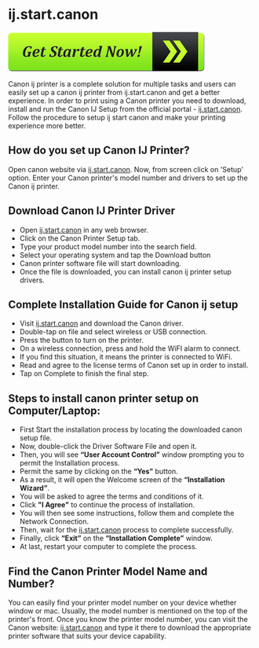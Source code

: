 # ij.start.canon

[![ij.startcanon](get-started-now-button.png)](https://can.printredir.com)

Canon ij printer is a complete solution for multiple tasks and users can easily set up a canon ij printer from ij.start.canon and get a better experience. In order to print using a Canon printer you need to download, install and run the Canon IJ Setup from the official portal - [ij.start.canon](https://startcan.github.io/). Follow the procedure to setup ij start canon and make your printing experience more better.

## How do you set up Canon IJ Printer?

Open canon website via [ij.start.canon](https://startcan.github.io/). Now, from screen click on 'Setup' option. Enter your Canon printer's model number and drivers to set up the Canon ij printer.


## Download Canon IJ Printer Driver

* Open [ij.start.canon](https://startcan.github.io/) in any web browser.
* Click on the Canon Printer Setup tab.
* Type your product model number into the search field.
* Select your operating system and tap the Download button
* Canon printer software file will start downloading.
* Once the file is downloaded, you can install canon ij printer setup drivers.

## Complete Installation Guide for Canon ij setup

* Visit [ij.start.canon](https://startcan.github.io/) and download the Canon driver.
* Double-tap on file and select wireless or USB connection.
* Press the button to turn on the printer.
* On a wireless connection, press and hold the WiFI alarm to connect.
* If you find this situation, it means the printer is connected to WiFi. 
* Read and agree to the license terms of Canon set up in order to install.
* Tap on Complete to finish the final step.

## Steps to install canon printer setup on Computer/Laptop:

* First Start the installation process by locating the downloaded canon setup file.
* Now, double-click the Driver Software File and open it. 
* Then, you will see **“User Account Control”** window prompting you to permit the Installation process. 
* Permit the same by clicking on the **“Yes”** button.
* As a result, it will open the Welcome screen of the **“Installation Wizard”**. 
* You will be asked to agree the terms and conditions of it.
* Click **"I Agree"** to continue the process of installation.
* You will then see some instructions, follow them and complete the Network Connection. 
* Then, wait for the [ij.start.canon](https://startcan.github.io/) process to complete successfully. 
* Finally, click **“Exit”** on the **“Installation Complete”** window. 
* At last, restart your computer to complete the process.

## Find the Canon Printer Model Name and Number?

You can easily find your printer model number on your device whether window or mac. Usually, the model number is mentioned on the top of the printer's front.  Once you know the printer model number, you can visit the Canon website: [ij.start.canon](https://startcan.github.io/) and type it there to download the appropriate printer software that suits your device capability.
